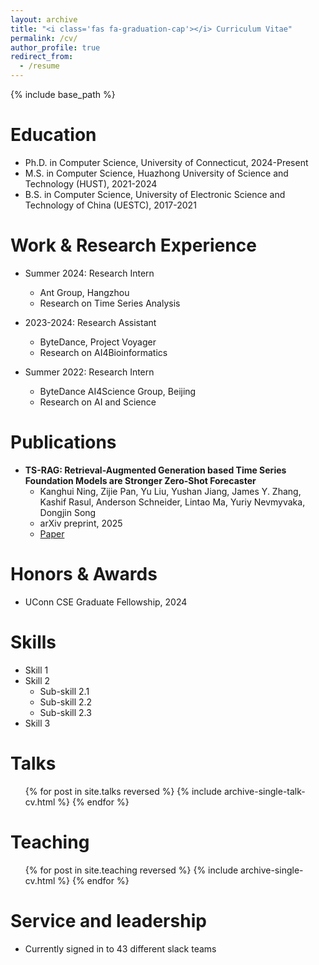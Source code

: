 ```yaml
---
layout: archive
title: "<i class='fas fa-graduation-cap'></i> Curriculum Vitae"
permalink: /cv/
author_profile: true
redirect_from:
  - /resume
---
```


{% include base_path %}

Education
======
* Ph.D. in Computer Science, University of Connecticut, 2024-Present
* M.S. in Computer Science, Huazhong University of Science and Technology (HUST), 2021-2024
* B.S. in Computer Science, University of Electronic Science and Technology of China (UESTC), 2017-2021

Work & Research Experience
======
* Summer 2024: Research Intern
  * Ant Group, Hangzhou
  * Research on Time Series Analysis

* 2023-2024: Research Assistant
  * ByteDance, Project Voyager
  * Research on AI4Bioinformatics

* Summer 2022: Research Intern
  * ByteDance AI4Science Group, Beijing
  * Research on AI and Science

Publications
======
* **TS-RAG: Retrieval-Augmented Generation based Time Series Foundation Models are Stronger Zero-Shot Forecaster**
  * Kanghui Ning, Zijie Pan, Yu Liu, Yushan Jiang, James Y. Zhang, Kashif Rasul, Anderson Schneider, Lintao Ma, Yuriy Nevmyvaka, Dongjin Song
  * arXiv preprint, 2025
  * [Paper](https://arxiv.org/abs/2503.07649)

Honors & Awards
======
* UConn CSE Graduate Fellowship, 2024

Skills
======
* Skill 1
* Skill 2
  * Sub-skill 2.1
  * Sub-skill 2.2
  * Sub-skill 2.3
* Skill 3

Talks
======
  <ul>{% for post in site.talks reversed %}
    {% include archive-single-talk-cv.html  %}
  {% endfor %}</ul>
  
Teaching
======
  <ul>{% for post in site.teaching reversed %}
    {% include archive-single-cv.html %}
  {% endfor %}</ul>
  
Service and leadership
======
* Currently signed in to 43 different slack teams
